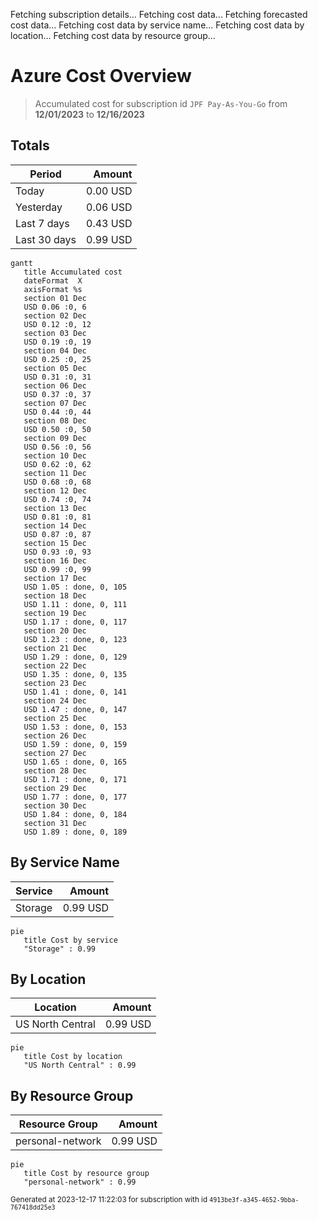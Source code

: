 Fetching subscription details...
Fetching cost data...
Fetching forecasted cost data...
Fetching cost data by service name...
Fetching cost data by location...
Fetching cost data by resource group...
# Azure Cost Overview

> Accumulated cost for subscription id `JPF Pay-As-You-Go` from **12/01/2023** to **12/16/2023**

## Totals

|Period|Amount|
|---|---:|
|Today|0.00 USD|
|Yesterday|0.06 USD|
|Last 7 days|0.43 USD|
|Last 30 days|0.99 USD|

```mermaid
gantt
   title Accumulated cost
   dateFormat  X
   axisFormat %s
   section 01 Dec
   USD 0.06 :0, 6
   section 02 Dec
   USD 0.12 :0, 12
   section 03 Dec
   USD 0.19 :0, 19
   section 04 Dec
   USD 0.25 :0, 25
   section 05 Dec
   USD 0.31 :0, 31
   section 06 Dec
   USD 0.37 :0, 37
   section 07 Dec
   USD 0.44 :0, 44
   section 08 Dec
   USD 0.50 :0, 50
   section 09 Dec
   USD 0.56 :0, 56
   section 10 Dec
   USD 0.62 :0, 62
   section 11 Dec
   USD 0.68 :0, 68
   section 12 Dec
   USD 0.74 :0, 74
   section 13 Dec
   USD 0.81 :0, 81
   section 14 Dec
   USD 0.87 :0, 87
   section 15 Dec
   USD 0.93 :0, 93
   section 16 Dec
   USD 0.99 :0, 99
   section 17 Dec
   USD 1.05 : done, 0, 105
   section 18 Dec
   USD 1.11 : done, 0, 111
   section 19 Dec
   USD 1.17 : done, 0, 117
   section 20 Dec
   USD 1.23 : done, 0, 123
   section 21 Dec
   USD 1.29 : done, 0, 129
   section 22 Dec
   USD 1.35 : done, 0, 135
   section 23 Dec
   USD 1.41 : done, 0, 141
   section 24 Dec
   USD 1.47 : done, 0, 147
   section 25 Dec
   USD 1.53 : done, 0, 153
   section 26 Dec
   USD 1.59 : done, 0, 159
   section 27 Dec
   USD 1.65 : done, 0, 165
   section 28 Dec
   USD 1.71 : done, 0, 171
   section 29 Dec
   USD 1.77 : done, 0, 177
   section 30 Dec
   USD 1.84 : done, 0, 184
   section 31 Dec
   USD 1.89 : done, 0, 189
```

## By Service Name

|Service|Amount|
|---|---:|
|Storage|0.99 USD|

```mermaid
pie
   title Cost by service
   "Storage" : 0.99
```

## By Location

|Location|Amount|
|---|---:|
|US North Central|0.99 USD|

```mermaid
pie
   title Cost by location
   "US North Central" : 0.99
```

## By Resource Group

|Resource Group|Amount|
|---|---:|
|personal-network|0.99 USD|

```mermaid
pie
   title Cost by resource group
   "personal-network" : 0.99
```

<sup>Generated at 2023-12-17 11:22:03 for subscription with id `4913be3f-a345-4652-9bba-767418dd25e3`</sup>

